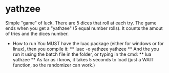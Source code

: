 yathzee
=======

Simple "game" of luck. There are 5 dices that roll at each try. The game ends when
you get a "yathzee" (5 equal number rolls). It counts the amout of tries and the dices number.

- How to run
You MUST have the luac package (either for windows or for linux), then you compile it:
** luac -o yathzee yathzee **
And the you run it using the batch file in the folder, or typing in the cmd:
** lua yathzee **
As far as i know, it takes 5 seconds to load (just a WAIT function, so the randomizer can work.)
